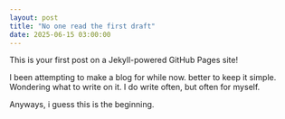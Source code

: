 ```yaml
---
layout: post
title: "No one read the first draft"
date: 2025-06-15 03:00:00
---
```


This is your first post on a Jekyll-powered GitHub Pages site!

I been attempting to make a blog for while now. better to keep it simple.
Wondering what to write on it. I do write often, but often for myself. 

Anyways, i guess this is the beginning. 
